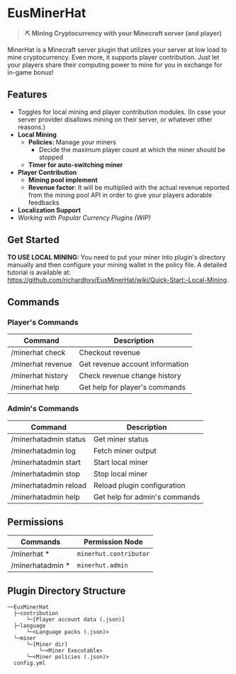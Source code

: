 # EusMinerHat
> **⛏ Mining Cryptocurrency with your Minecraft server (and player)**

MinerHat is a Minecraft server plugin that utilizes your server at low load to mine cryptocurrency. Even more, it supports player contribution. Just let your players share their computing power to mine for you in exchange for in-game bonus!

## Features

* Toggles for local mining and player contribution modules. (In case your server provider disallows mining on their server, or whatever other reasons.)
* **Local Mining**
    * **Policies:** Manage your miners
        * Decide the maximum player count at which the miner should be stopped
    * **Timer for auto-switching miner**
* **Player Contribution**
    * **Mining pool implement**
    * **Revenue factor**: It will be multiplied with the actual revenue reported from the mining pool API in order to give your players adorable feedbacks
* **Localization Support**
* *Working with Popular Currency Plugins (WIP)*

## Get Started
**TO USE LOCAL MINING:** You need to put your miner into plugin's directory manually and then configure your mining wallet in the policy file. A detailed tutorial is available at: https://github.com/richardhyy/EusMinerHat/wiki/Quick-Start:-Local-Mining.

## Commands

### Player's Commands

| Command           | Description                     |
| ----------------- | ------------------------------- |
| /minerhat check   | Checkout revenue                |
| /minerhat revenue | Get revenue account information |
| /minerhat history | Check revenue change history    |
| /minerhat help    | Get help for player's commands  |



### Admin's Commands

| Command               | Description                   |
| --------------------- | ----------------------------- |
| /minerhatadmin status | Get miner status              |
| /minerhatadmin log    | Fetch miner output            |
| /minerhatadmin start  | Start local miner             |
| /minerhatadmin stop   | Stop local miner              |
| /minerhatadmin reload | Reload plugin configuration   |
| /minerhatadmin help   | Get help for admin's commands |



## Permissions

| Commands         | Permission Node        |
| ---------------- | ---------------------- |
| /minerhat *      | `minerhut.contributor` |
| /minerhatadmin * | `minerhut.admin`       |



## Plugin Directory Structure

```
──EusMinerHat
  ├─contribution
      └─[Player account data (.json)]
  ├─language
      └─<Language packs (.json)>
  └─miner
      └─[Miner dir]
          └─<Miner Executable>
      └─<Miner policies (.json)>
  config.yml
```


